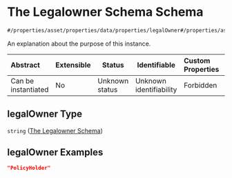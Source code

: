 # The Legalowner Schema Schema

```txt
#/properties/asset/properties/data/properties/legalOwner#/properties/asset/properties/data/properties/legalOwner
```

An explanation about the purpose of this instance.


| Abstract            | Extensible | Status         | Identifiable            | Custom Properties | Additional Properties | Access Restrictions | Defined In                                                                           |
| :------------------ | ---------- | -------------- | ----------------------- | :---------------- | --------------------- | ------------------- | ------------------------------------------------------------------------------------ |
| Can be instantiated | No         | Unknown status | Unknown identifiability | Forbidden         | Allowed               | none                | [quote_schema.schema.json\*](../out/quote_schema.schema.json "open original schema") |

## legalOwner Type

`string` ([The Legalowner Schema](quote_schema-properties-the-asset-schema-properties-the-data-schema-properties-the-legalowner-schema.md))

## legalOwner Examples

```json
"PolicyHolder"
```
